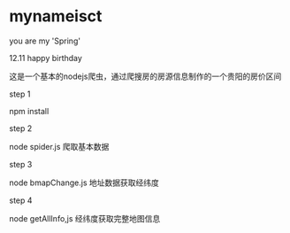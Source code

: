 # mynameisct
you are my 'Spring'

12.11
happy birthday

这是一个基本的nodejs爬虫，通过爬搜房的房源信息制作的一个贵阳的房价区间


step 1 

npm install 


step 2

node spider.js
爬取基本数据 

step 3

node bmapChange.js
地址数据获取经纬度

step 4

node getAllInfo,js
经纬度获取完整地图信息
